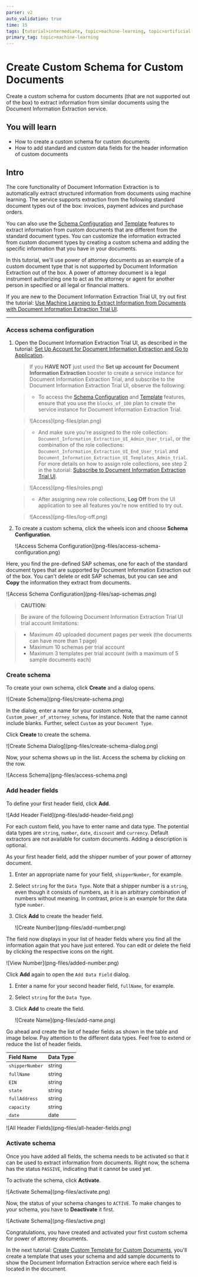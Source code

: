 ```yaml
---
parser: v2
auto_validation: true
time: 15
tags: [tutorial>intermediate, topic>machine-learning, topic>artificial-intelligence, topic>cloud, topic>user-interface, software-product>sap-business-technology-platform, software-product>sap-ai-business-services, software-product>document-information-extraction]
primary_tag: topic>machine-learning
---
```


# Create Custom Schema for Custom Documents
<!-- description --> Create a custom schema for custom documents (that are not supported out of the box) to extract information from similar documents using the Document Information Extraction service.

## You will learn
  - How to create a custom schema for custom documents
  - How to add standard and custom data fields for the header information of custom documents

## Intro
The core functionality of Document Information Extraction is to automatically extract structured information from documents using machine learning. The service supports extraction from the following standard document types out of the box: invoices, payment advices and purchase orders.

You can also use the [Schema Configuration](https://help.sap.com/viewer/5fa7265b9ff64d73bac7cec61ee55ae6/SHIP/en-US/3c7862e30fc2488ea95f58f1d77e424e.html) and [Template](https://help.sap.com/viewer/5fa7265b9ff64d73bac7cec61ee55ae6/SHIP/en-US/1eeb08998f49409681c06a01febc3172.html) features to extract information from custom documents that are different from the standard document types. You can customize the information extracted from custom document types by creating a custom schema and adding the specific information that you have in your documents.

In this tutorial, we'll use power of attorney documents as an example of a custom document type that is not supported by Document Information Extraction out of the box. A power of attorney document is a legal instrument authorizing one to act as the attorney or agent for another person in specified or all legal or financial matters.

If you are new to the Document Information Extraction Trial UI, try out first the tutorial: [Use Machine Learning to Extract Information from Documents with Document Information Extraction Trial UI](cp-aibus-dox-ui).

---

### Access schema configuration


1. Open the Document Information Extraction Trial UI, as described in the tutorial: [Set Up Account for Document Information Extraction and Go to Application](cp-aibus-dox-booster-app).


    >If you **HAVE NOT** just used the **Set up account for Document Information Extraction** booster to create a service instance for Document Information Extraction Trial, and subscribe to the Document Information Extraction Trial UI, observe the following:

    >- To access the [Schema Configuration](https://help.sap.com/viewer/5fa7265b9ff64d73bac7cec61ee55ae6/SHIP/en-US/3c7862e30fc2488ea95f58f1d77e424e.html) and [Template](https://help.sap.com/viewer/5fa7265b9ff64d73bac7cec61ee55ae6/SHIP/en-US/1eeb08998f49409681c06a01febc3172.html) features, ensure that you use the `blocks_of_100` plan to create the service instance for Document Information Extraction Trial.

    ><!-- border -->![Access](png-files/plan.png)


    >- And make sure you're assigned to the role collection: `Document_Information_Extraction_UI_Admin_User_trial`, or the combination of the role collections: `Document_Information_Extraction_UI_End_User_trial` and `Document_Information_Extraction_UI_Templates_Admin_trial`. For more details on how to assign role collections, see step 2 in the tutorial: [Subscribe to Document Information Extraction Trial UI](cp-aibus-dox-ui-sub).

    ><!-- border -->![Access](png-files/roles.png)


    >- After assigning new role collections, **Log Off** from the UI application to see all features you're now entitled to try out.

    ><!-- border -->![Access](png-files/log-off.png)


2. To create a custom schema, click the wheels icon and choose **Schema Configuration**.

    <!-- border -->![Access Schema Configuration](png-files/access-schema-configuration.png)

Here, you find the pre-defined SAP schemas, one for each of the standard document types that are supported by Document Information Extraction out of the box. You can't delete or edit SAP schemas, but you can see and **Copy** the information they extract from documents.

<!-- border -->![Access Schema Configuration](png-files/sap-schemas.png)

>**CAUTION:**

>Be aware of the following Document Information Extraction Trial UI trial account limitations:​

>- Maximum 40 uploaded document pages per week​ (the documents can have more than 1 page)​
>- Maximum 10 schemas per trial account
>- Maximum 3 templates per trial account (with a maximum of 5 sample documents each)



### Create schema


To create your own schema, click **Create** and a dialog opens.

<!-- border -->![Create Schema](png-files/create-schema.png)

In the dialog, enter a name for your custom schema, `Custom_power_of_attorney_schema`, for instance. Note that the name cannot include blanks. Further, select `Custom` as your `Document Type`.

Click **Create** to create the schema.

<!-- border -->![Create Schema Dialog](png-files/create-schema-dialog.png)

Now, your schema shows up in the list. Access the schema by clicking on the row.

<!-- border -->![Access Schema](png-files/access-schema.png)




### Add header fields


To define your first header field, click **Add**.

<!-- border -->![Add Header Field](png-files/add-header-field.png)

For each custom field, you have to enter name and data type. The potential data types are `string`, `number`, `date`, `discount` and `currency`. Default extractors are not available for custom documents. Adding a description is optional.

As your first header field, add the shipper number of your power of attorney document.

1. Enter an appropriate name for your field, `shipperNumber`, for example.

2. Select `string` for the `Data Type`. Note that a shipper number is a `string`, even though it consists of numbers, as it is an arbitrary combination of numbers without meaning. In contrast, price is an example for the data type `number`.

3. Click **Add** to create the header field.

    <!-- border -->![Create Number](png-files/add-number.png)

The field now displays in your list of header fields where you find all the information again that you have just entered. You can edit or delete the field by clicking the respective icons on the right.

<!-- border -->![View Number](png-files/added-number.png)

Click **Add** again to open the `Add Data Field` dialog.

1. Enter a name for your second header field, `fullName`, for example.

2. Select `string` for the `Data Type`.

3. Click **Add** to create the field.

    <!-- border -->![Create Name](png-files/add-name.png)

Go ahead and create the list of header fields as shown in the table and image below. Pay attention to the different data types. Feel free to extend or reduce the list of header fields.

|  Field Name           | Data Type   
|  :------------------- | :----------
|  `shipperNumber`      | string       
|  `fullName`           | string      
|  `EIN`                | string                  
|  `state`              | string       
|  `fullAddress`        | string       
|  `capacity`           | string       
|  `date`               | date                    


<!-- border -->![All Header Fields](png-files/all-header-fields.png)



### Activate schema


Once you have added all fields, the schema needs to be activated so that it can be used to extract information from documents. Right now, the schema has the status `PASSIVE`, indicating that it cannot be used yet.

To activate the schema, click **Activate**.

<!-- border -->![Activate Schema](png-files/activate.png)

Now, the status of your schema changes to `ACTIVE`. To make changes to your schema, you have to **Deactivate** it first.

<!-- border -->![Activate Schema](png-files/active.png)

Congratulations, you have created and activated your first custom schema for power of attorney documents.

In the next tutorial: [Create Custom Template for Custom Documents](cp-aibus-dox-ui-template-custom), you'll create a template that uses your schema and add sample documents to show the Document Information Extraction service where each field is located in the document.

